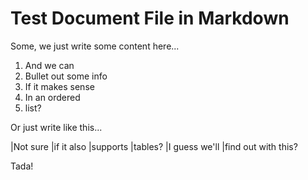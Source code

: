 
# Test Document File in Markdown

Some, we just write some content here...

1. And we can
2. Bullet out some info
3. If it makes sense
  1. In an ordered
  2. list?

Or just write like this...

|Not sure |if it also |supports
|tables? |I guess we'll |find out with this?

Tada!

